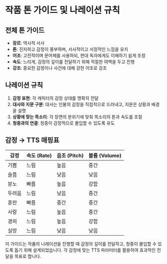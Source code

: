 # 작품 톤 가이드 및 나레이션 규칙

## 전체 톤 가이드
- **장르**: 역사적 서사
- **톤**: 진지하고 감정이 풍부하며, 서사적이고 서정적인 느낌을 유지
- **어조**: 고전적이며 문어체를 사용하되, 현대 독자에게도 이해하기 쉽게 조정
- **속도**: 느리게, 감정의 깊이를 전달하기 위해 적절한 여백을 두고 진행
- **강조**: 중요한 감정이나 사건에 대해 강한 어조로 강조

## 나레이션 규칙
1. **감정 표현**: 각 캐릭터의 감정 상태를 명확히 전달
2. **대사와 지문 구분**: 대사는 인물의 감정을 직접적으로 드러내고, 지문은 상황과 배경을 설명
3. **상황에 맞는 목소리**: 각 장면의 분위기에 맞춰 목소리의 톤과 속도를 조절
4. **청중과의 연결**: 청중이 감정적으로 몰입할 수 있도록 유도

## 감정 → TTS 매핑표

| 감정       | 속도 (Rate) | 음조 (Pitch) | 볼륨 (Volume) |
|------------|--------------|---------------|----------------|
| 기쁨       | 느림         | 높음          | 중간           |
| 슬픔       | 느림         | 낮음          | 낮음           |
| 분노       | 빠름         | 높음          | 강함           |
| 두려움     | 느림         | 낮음          | 중간           |
| 혼란       | 빠름         | 중간          | 중간           |
| 사랑       | 느림         | 높음          | 중간           |
| 경외       | 느림         | 높음          | 강함           |
| 실망       | 느림         | 낮음          | 낮음           |

이 가이드는 작품의 나레이션을 진행할 때 감정의 깊이를 전달하고, 청중이 몰입할 수 있도록 돕기 위해 설계되었습니다. 각 감정에 맞는 TTS 파라미터를 활용하여 효과적인 전달을 목표로 합니다.